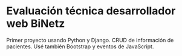 # Evaluación técnica desarrollador web BiNetz
Primer proyecto usando Python y Django.
CRUD de información de pacientes. Usé también Bootstrap y eventos de JavaScript.